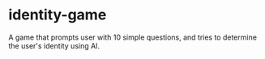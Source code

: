 # identity-game
A game that prompts user with 10 simple questions, and tries to determine the user's identity using AI.
